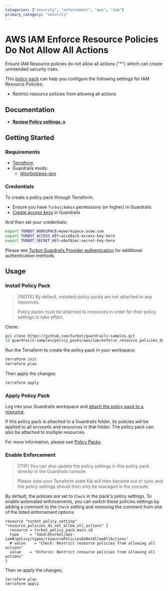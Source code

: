 ```yaml
---
categories: ["security", "enforcement", "aws", "iam"]
primary_category: "security"
---
```


# AWS IAM Enforce Resource Policies Do Not Allow All Actions

Ensure IAM Resource policies do not allow all actions ("*") which can create unintended security risks.

This [policy pack](https://turbot.com/guardrails/docs/concepts/policy-packs) can help you configure the following settings for IAM Resource Policies:

- Restrict resource policies from allowing all actions

## Documentation

- **[Review Policy settings →](https://hub.guardrails.turbot.com/policy-packs/enforce_resource_policies_do_not_allow_all_actions/settings)**

## Getting Started

### Requirements

- [Terraform](https://developer.hashicorp.com/terraform/install)
- Guardrails mods:
  - [@turbot/aws-iam](https://hub.guardrails.turbot.com/mods/aws/mods/aws-iam)

### Credentials

To create a policy pack through Terraform:

- Ensure you have `Turbot/Admin` permissions (or higher) in Guardrails
- [Create access keys](https://turbot.com/guardrails/docs/guides/iam/access-keys#generate-a-new-guardrails-api-access-key) in Guardrails

And then set your credentials:

```sh
export TURBOT_WORKSPACE=myworkspace.acme.com
export TURBOT_ACCESS_KEY=acce6ac5-access-key-here
export TURBOT_SECRET_KEY=a8af61ec-secret-key-here
```

Please see [Turbot Guardrails Provider authentication](https://registry.terraform.io/providers/turbot/turbot/latest/docs#authentication) for additional authentication methods.

## Usage

### Install Policy Pack

> [\!NOTE]
> By default, installed policy packs are not attached to any resources.
>
> Policy packs must be attached to resources in order for their policy settings to take effect.

Clone:

```sh
git clone https://github.com/turbot/guardrails-samples.git
cd guardrails-samples/policy_packs/aws/iam/enforce_resource_policies_do_not_allow_all_actions
```

Run the Terraform to create the policy pack in your workspace:

```sh
terraform init
terraform plan
```

Then apply the changes:

```sh
terraform apply
```

### Apply Policy Pack

Log into your Guardrails workspace and [attach the policy pack to a resource](https://turbot.com/guardrails/docs/guides/policy-packs#attach-a-policy-pack-to-a-resource).

If this policy pack is attached to a Guardrails folder, its policies will be applied to all accounts and resources in that folder. The policy pack can also be attached to multiple resources.

For more information, please see [Policy Packs](https://turbot.com/guardrails/docs/concepts/policy-packs).

### Enable Enforcement

> [\!TIP]
> You can also update the policy settings in this policy pack directly in the Guardrails console.
>
> Please note your Terraform state file will then become out of sync and the policy settings should then only be managed in the console.

By default, the policies are set to `Check` in the pack's policy settings. To enable automated enforcements, you can switch these policies settings by adding a comment to the `Check` setting and removing the comment from one of the listed enforcement options:

```hcl
resource "turbot_policy_setting" "resource_policies_do_not_allow_all_actions" {
  resource = turbot_policy_pack.main.id
  type     = "tmod:@turbot/aws-iam#/policy/types/resourcePoliciesDoNotAllowAllActions"
  # value    = "Check: Restrict resource policies from allowing all actions"
  value    = "Enforce: Restrict resource policies from allowing all actions"
}
```

Then re-apply the changes:

```sh
terraform plan
terraform apply
```
